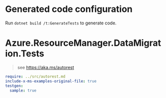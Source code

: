 # Generated code configuration

Run `dotnet build /t:GenerateTests` to generate code.

# Azure.ResourceManager.DataMigration.Tests

> see https://aka.ms/autorest
``` yaml
require: ../src/autorest.md
include-x-ms-examples-original-file: true
testgen:
  sample: true
```
